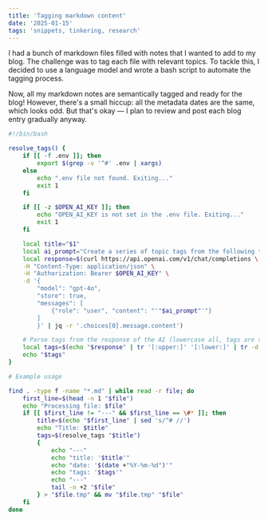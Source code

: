 ```yaml
---
title: 'Tagging markdown content'
date: '2025-01-15'
tags: 'snippets, tinkering, research'
---
```


I had a bunch of markdown files filled with notes that I wanted to add to my blog. The challenge was to tag each file with relevant topics. To tackle this, I decided to use a language model and wrote a bash script to automate the tagging process.

Now, all my markdown notes are semantically tagged and ready for the blog! However, there's a small hiccup: all the metadata dates are the same, which looks odd. But that's okay — I plan to review and post each blog entry gradually anyway.

```bash
#!/bin/bash

resolve_tags() {
    if [[ -f .env ]]; then
        export $(grep -v '^#' .env | xargs)
    else
        echo ".env file not found. Exiting..."
        exit 1
    fi

    if [[ -z $OPEN_AI_KEY ]]; then
        echo "OPEN_AI_KEY is not set in the .env file. Exiting..."
        exit 1
    fi

    local title="$1"
    local ai_prompt="Create a series of topic tags from the following title, reply with only the comma separated tags in the format 'tag, tag, tag' no additional information or text, at least one of these tags must be used (Ai, Analysis, Economy, Engineering, Hacking, Philosophy, Research, Snippets, Tinkering, Privacy). The title is: $title"
    local response=$(curl https://api.openai.com/v1/chat/completions \
    -H "Content-Type: application/json" \
    -H "Authorization: Bearer $OPEN_AI_KEY" \
    -d '{
        "model": "gpt-4o",
        "store": true,
        "messages": [
            {"role": "user", "content": "'"$ai_prompt"'"}
        ]
        }' | jq -r '.choices[0].message.content')

    # Parse tags from the response of the AI (lowercase all, tags are separated by commas)
    local tags=$(echo "$response" | tr '[:upper:]' '[:lower:]' | tr -d '\"' | tr -d "'")
    echo "$tags"
}

# Example usage

find . -type f -name "*.md" | while read -r file; do
    first_line=$(head -n 1 "$file")
    echo "Processing file: $file"
    if [[ $first_line != "---" && $first_line == \#* ]]; then
        title=$(echo "$first_line" | sed 's/^# //')
        echo "Title: $title"
        tags=$(resolve_tags "$title")
        {
            echo "---"
            echo "title: '$title'"
            echo "date: '$(date +"%Y-%m-%d")'"
            echo "tags: '$tags'"
            echo "---"
            tail -n +2 "$file"
        } > "$file.tmp" && mv "$file.tmp" "$file"
    fi
done
```